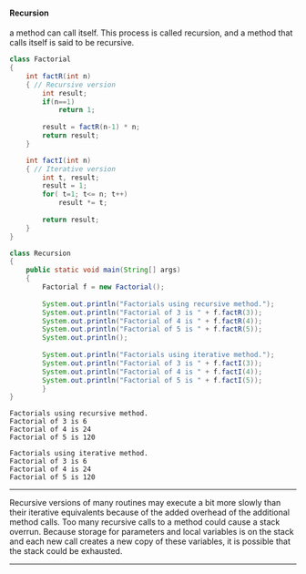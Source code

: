 
#### Recursion

a method can call itself. This process is called recursion, and a method that calls itself is said to be recursive.

```java
class Factorial
{
	int factR(int n)
	{ // Recursive version
		int result;
		if(n==1) 
			return 1;
			
		result = factR(n-1) * n;
		return result;
	}

	int factI(int n)
	{ // Iterative version
		int t, result;
		result = 1;
		for( t=1; t<= n; t++)
			result *= t;
			
		return result;
	}
}

class Recursion
{
	public static void main(String[] args) 
	{
		Factorial f = new Factorial();
		
		System.out.println("Factorials using recursive method.");
		System.out.println("Factorial of 3 is " + f.factR(3));
		System.out.println("Factorial of 4 is " + f.factR(4));
		System.out.println("Factorial of 5 is " + f.factR(5));
		System.out.println();
		
		System.out.println("Factorials using iterative method.");
		System.out.println("Factorial of 3 is " + f.factI(3));
		System.out.println("Factorial of 4 is " + f.factI(4));
		System.out.println("Factorial of 5 is " + f.factI(5));
		}
}
```

```
Factorials using recursive method.
Factorial of 3 is 6
Factorial of 4 is 24
Factorial of 5 is 120

Factorials using iterative method.
Factorial of 3 is 6
Factorial of 4 is 24
Factorial of 5 is 120
```

___

Recursive versions of many routines may execute a bit more slowly than their iterative
equivalents because of the added overhead of the additional method calls. Too many recursive
calls to a method could cause a stack overrun. Because storage for parameters and local
variables is on the stack and each new call creates a new copy of these variables, it is possible
that the stack could be exhausted.

___
